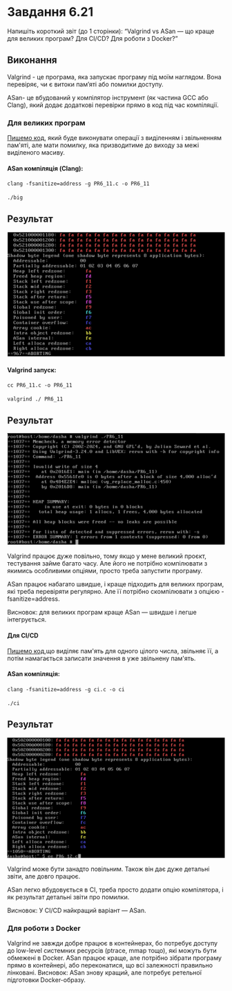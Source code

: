 # Завдання 6.21

Напишіть короткий звіт (до 1 сторінки): “Valgrind vs ASan — що краще для великих програм? Для CI/CD? Для роботи з Docker?” 

## Виконання

Valgrind - це програма, яка запускає програму під моїм наглядом. Вона перевіряє, чи є витоки пам’яті або помилки доступу.

ASan- це вбудований у компілятор інструмент (як частина GCC або Clang), який додає додаткові перевірки прямо в код під час компіляції. 

### Для великих програм

[Пишемо код](https://github.com/Daria123H/ASPZ/blob/main/Pr6/PR6_11.c), який буде виконувати операції з виділенням і звільненням пам'яті, але мати помилку, яка призводитиме до виходу за межі виділеного масиву. 

#### ASan компіляція (Clang):

    clang -fsanitize=address -g PR6_11.c -o PR6_11

    ./big

## Результат

![Результат](https://github.com/Daria123H/ASPZ/blob/main/Pr6/PR6_11Asan.png)

#### Valgrind запуск:

    cc PR6_11.c -o PR6_11

    valgrind ./ PR6_11

## Результат

![Результат](https://github.com/Daria123H/ASPZ/blob/main/Pr6/PR6_11Va.png)

Valgrind працює дуже повільно, тому якщо у мене великий проєкт, тестування займе багато часу. Але його не потрібно компілювати з якимись особливими опціями, просто треба запустити програму.

ASan працює набагато швидше, і краще підходить для великих програм, які треба перевіряти регулярно. Але її потрібно скомпілювати з опцією -fsanitize=address.

Висновок: для великих програм краще ASan — швидше і легше інтегрується.

#### Для CI/CD

[Пишемо код](https://github.com/Daria123H/ASPZ/blob/main/Pr6/PR6_12.c),що виділяє пам'ять для одного цілого числа, звільняє її, а потім намагається записати значення в уже звільнену пам'ять.

#### ASan компіляція:

    clang -fsanitize=address -g ci.c -o ci

    ./ci

## Результат

![Результат](https://github.com/Daria123H/ASPZ/blob/main/Pr6/PR6_12.png)

Valgrind може бути занадто повільним. Також він дає дуже детальні звіти, але довго працює.

ASan легко вбудовується в CI, треба просто додати опцію компілятора, і як результат детальні звіти про помилки.

Висновок: У CI/CD найкращий варіант — ASan.

### Для роботи з Docker



Valgrind не завжди добре працює в контейнерах, бо потребує доступу до low-level системних ресурсів (ptrace, mmap тощо), які можуть бути обмежені в Docker.
ASan працює краще, але потрібно зібрати програму прямо в контейнері, або переконатися, що всі залежності правильно лінковані.
Висновок: ASan знову кращий, але потребує ретельної підготовки Docker-образу.



